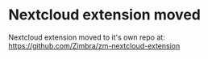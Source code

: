 # Nextcloud extension moved

Nextcloud extension moved to it's own repo at: https://github.com/Zimbra/zm-nextcloud-extension
